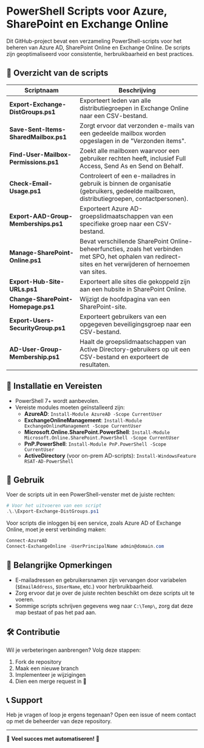 # PowerShell Scripts voor Azure, SharePoint en Exchange Online

Dit GitHub-project bevat een verzameling PowerShell-scripts voor het beheren van Azure AD, SharePoint Online en Exchange Online. De scripts zijn geoptimaliseerd voor consistentie, herbruikbaarheid en best practices.

## 📂 Overzicht van de scripts

| Scriptnaam | Beschrijving |
|------------|-------------|
| **Export-Exchange-DistGroups.ps1** | Exporteert leden van alle distributiegroepen in Exchange Online naar een CSV-bestand. |
| **Save-Sent-Items-SharedMailbox.ps1** | Zorgt ervoor dat verzonden e-mails van een gedeelde mailbox worden opgeslagen in de "Verzonden items". |
| **Find-User-Mailbox-Permissions.ps1** | Zoekt alle mailboxen waarvoor een gebruiker rechten heeft, inclusief Full Access, Send As en Send on Behalf. |
| **Check-Email-Usage.ps1** | Controleert of een e-mailadres in gebruik is binnen de organisatie (gebruikers, gedeelde mailboxen, distributiegroepen, contactpersonen). |
| **Export-AAD-Group-Memberships.ps1** | Exporteert Azure AD-groepslidmaatschappen van een specifieke groep naar een CSV-bestand. |
| **Manage-SharePoint-Online.ps1** | Bevat verschillende SharePoint Online-beheerfuncties, zoals het verbinden met SPO, het ophalen van redirect-sites en het verwijderen of hernoemen van sites. |
| **Export-Hub-Site-URLs.ps1** | Exporteert alle sites die gekoppeld zijn aan een hubsite in SharePoint Online. |
| **Change-SharePoint-Homepage.ps1** | Wijzigt de hoofdpagina van een SharePoint-site. |
| **Export-Users-SecurityGroup.ps1** | Exporteert gebruikers van een opgegeven beveiligingsgroep naar een CSV-bestand. |
| **AD-User-Group-Membership.ps1** | Haalt de groepslidmaatschappen van Active Directory-gebruikers op uit een CSV-bestand en exporteert de resultaten. |

## 🔧 Installatie en Vereisten

- PowerShell 7+ wordt aanbevolen.
- Vereiste modules moeten geïnstalleerd zijn:
  - **AzureAD**: `Install-Module AzureAD -Scope CurrentUser`
  - **ExchangeOnlineManagement**: `Install-Module ExchangeOnlineManagement -Scope CurrentUser`
  - **Microsoft.Online.SharePoint.PowerShell**: `Install-Module Microsoft.Online.SharePoint.PowerShell -Scope CurrentUser`
  - **PnP.PowerShell**: `Install-Module PnP.PowerShell -Scope CurrentUser`
  - **ActiveDirectory** (voor on-prem AD-scripts): `Install-WindowsFeature RSAT-AD-PowerShell`

## 🚀 Gebruik

Voer de scripts uit in een PowerShell-venster met de juiste rechten:

```powershell
# Voor het uitvoeren van een script
.\.\Export-Exchange-DistGroups.ps1
```

Voor scripts die inloggen bij een service, zoals Azure AD of Exchange Online, moet je eerst verbinding maken:

```powershell
Connect-AzureAD
Connect-ExchangeOnline -UserPrincipalName admin@domain.com
```

## 📌 Belangrijke Opmerkingen

- E-mailadressen en gebruikersnamen zijn vervangen door variabelen (`$EmailAddress`, `$UserName`, etc.) voor herbruikbaarheid.
- Zorg ervoor dat je over de juiste rechten beschikt om deze scripts uit te voeren.
- Sommige scripts schrijven gegevens weg naar `C:\Temp\`, zorg dat deze map bestaat of pas het pad aan.

## 🛠 Contributie

Wil je verbeteringen aanbrengen? Volg deze stappen:
1. Fork de repository
2. Maak een nieuwe branch
3. Implementeer je wijzigingen
4. Dien een merge request in 🎉

## 📞 Support

Heb je vragen of loop je ergens tegenaan? Open een issue of neem contact op met de beheerder van deze repository.

---
🚀 **Veel succes met automatiseren!** 🚀

